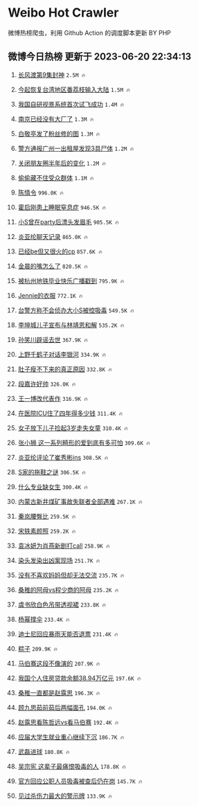 # Weibo Hot Crawler 



微博热榜爬虫，利用 Github Action 的调度脚本更新 BY PHP 


## 微博今日热榜 更新于 2023-06-20 22:34:13 
1. [长风渡第9集封神](https://s.weibo.com/weibo?q=%23%E9%95%BF%E9%A3%8E%E6%B8%A1%E7%AC%AC9%E9%9B%86%E5%B0%81%E7%A5%9E%23&t=31&band_rank=1&Refer=top) `2.5M 🔥` 

1. [今起恢复台湾地区番荔枝输入大陆](https://s.weibo.com/weibo?q=%23%E4%BB%8A%E8%B5%B7%E6%81%A2%E5%A4%8D%E5%8F%B0%E6%B9%BE%E5%9C%B0%E5%8C%BA%E7%95%AA%E8%8D%94%E6%9E%9D%E8%BE%93%E5%85%A5%E5%A4%A7%E9%99%86%23&t=31&band_rank=2&Refer=top) `1.5M 🔥` 

1. [我国自研视景系统首次试飞成功](https://s.weibo.com/weibo?q=%23%E6%88%91%E5%9B%BD%E8%87%AA%E7%A0%94%E8%A7%86%E6%99%AF%E7%B3%BB%E7%BB%9F%E9%A6%96%E6%AC%A1%E8%AF%95%E9%A3%9E%E6%88%90%E5%8A%9F%23&t=31&band_rank=3&Refer=top) `1.4M 🔥` 

1. [南京已经没有大厂了](https://s.weibo.com/weibo?q=%E5%8D%97%E4%BA%AC%E5%B7%B2%E7%BB%8F%E6%B2%A1%E6%9C%89%E5%A4%A7%E5%8E%82%E4%BA%86&t=31&band_rank=4&Refer=top) `1.3M 🔥` 

1. [白敬亭发了粉丝修的图](https://s.weibo.com/weibo?q=%23%E7%99%BD%E6%95%AC%E4%BA%AD%E5%8F%91%E4%BA%86%E7%B2%89%E4%B8%9D%E4%BF%AE%E7%9A%84%E5%9B%BE%23&t=31&band_rank=5&Refer=top) `1.3M 🔥` 

1. [警方通报广州一出租屋发现3具尸体](https://s.weibo.com/weibo?q=%23%E8%AD%A6%E6%96%B9%E9%80%9A%E6%8A%A5%E5%B9%BF%E5%B7%9E%E4%B8%80%E5%87%BA%E7%A7%9F%E5%B1%8B%E5%8F%91%E7%8E%B03%E5%85%B7%E5%B0%B8%E4%BD%93%23&t=31&band_rank=6&Refer=top) `1.2M 🔥` 

1. [关闭朋友圈半年后的变化](https://s.weibo.com/weibo?q=%23%E5%85%B3%E9%97%AD%E6%9C%8B%E5%8F%8B%E5%9C%88%E5%8D%8A%E5%B9%B4%E5%90%8E%E7%9A%84%E5%8F%98%E5%8C%96%23&t=31&band_rank=7&Refer=top) `1.2M 🔥` 

1. [偷偷藏不住受众群体](https://s.weibo.com/weibo?q=%23%E5%81%B7%E5%81%B7%E8%97%8F%E4%B8%8D%E4%BD%8F%E5%8F%97%E4%BC%97%E7%BE%A4%E4%BD%93%23&t=31&band_rank=8&Refer=top) `1.1M 🔥` 

1. [陈情令](https://s.weibo.com/weibo?q=%E9%99%88%E6%83%85%E4%BB%A4&t=31&band_rank=9&Refer=top) `996.0K 🔥` 

1. [霍启刚患上睡眠窒息症](https://s.weibo.com/weibo?q=%23%E9%9C%8D%E5%90%AF%E5%88%9A%E6%82%A3%E4%B8%8A%E7%9D%A1%E7%9C%A0%E7%AA%92%E6%81%AF%E7%97%87%23&t=31&band_rank=10&Refer=top) `946.5K 🔥` 

1. [小S曾在party后漂头发眉毛](https://s.weibo.com/weibo?q=%23%E5%B0%8FS%E6%9B%BE%E5%9C%A8party%E5%90%8E%E6%BC%82%E5%A4%B4%E5%8F%91%E7%9C%89%E6%AF%9B%23&t=31&band_rank=11&Refer=top) `905.5K 🔥` 

1. [炎亚纶聊天记录](https://s.weibo.com/weibo?q=%23%E7%82%8E%E4%BA%9A%E7%BA%B6%E8%81%8A%E5%A4%A9%E8%AE%B0%E5%BD%95%23&t=31&band_rank=12&Refer=top) `865.0K 🔥` 

1. [已经be但又很火的cp](https://s.weibo.com/weibo?q=%23%E5%B7%B2%E7%BB%8Fbe%E4%BD%86%E5%8F%88%E5%BE%88%E7%81%AB%E7%9A%84cp%23&t=31&band_rank=13&Refer=top) `857.6K 🔥` 

1. [金晨的嘴怎么了](https://s.weibo.com/weibo?q=%23%E9%87%91%E6%99%A8%E7%9A%84%E5%98%B4%E6%80%8E%E4%B9%88%E4%BA%86%23&t=31&band_rank=14&Refer=top) `820.5K 🔥` 

1. [被杭州地铁毕业快乐广播戳到](https://s.weibo.com/weibo?q=%23%E8%A2%AB%E6%9D%AD%E5%B7%9E%E5%9C%B0%E9%93%81%E6%AF%95%E4%B8%9A%E5%BF%AB%E4%B9%90%E5%B9%BF%E6%92%AD%E6%88%B3%E5%88%B0%23&t=31&band_rank=15&Refer=top) `795.9K 🔥` 

1. [Jennie的衣服](https://s.weibo.com/weibo?q=%23Jennie%E7%9A%84%E8%A1%A3%E6%9C%8D%23&t=31&band_rank=16&Refer=top) `772.1K 🔥` 

1. [台警方称不会侦办大小S被控吸毒](https://s.weibo.com/weibo?q=%23%E5%8F%B0%E8%AD%A6%E6%96%B9%E7%A7%B0%E4%B8%8D%E4%BC%9A%E4%BE%A6%E5%8A%9E%E5%A4%A7%E5%B0%8FS%E8%A2%AB%E6%8E%A7%E5%90%B8%E6%AF%92%23&t=31&band_rank=17&Refer=top) `549.5K 🔥` 

1. [李坤城儿子宣布与林靖恩和解](https://s.weibo.com/weibo?q=%23%E6%9D%8E%E5%9D%A4%E5%9F%8E%E5%84%BF%E5%AD%90%E5%AE%A3%E5%B8%83%E4%B8%8E%E6%9E%97%E9%9D%96%E6%81%A9%E5%92%8C%E8%A7%A3%23&t=31&band_rank=18&Refer=top) `535.2K 🔥` 

1. [孙笑川辟谣去世](https://s.weibo.com/weibo?q=%23%E5%AD%99%E7%AC%91%E5%B7%9D%E8%BE%9F%E8%B0%A3%E5%8E%BB%E4%B8%96%23&t=31&band_rank=19&Refer=top) `367.9K 🔥` 

1. [上野千鹤子对话李银河](https://s.weibo.com/weibo?q=%23%E4%B8%8A%E9%87%8E%E5%8D%83%E9%B9%A4%E5%AD%90%E5%AF%B9%E8%AF%9D%E6%9D%8E%E9%93%B6%E6%B2%B3%23&t=31&band_rank=20&Refer=top) `334.9K 🔥` 

1. [肚子瘦不下来的真正原因](https://s.weibo.com/weibo?q=%E8%82%9A%E5%AD%90%E7%98%A6%E4%B8%8D%E4%B8%8B%E6%9D%A5%E7%9A%84%E7%9C%9F%E6%AD%A3%E5%8E%9F%E5%9B%A0&t=31&band_rank=21&Refer=top) `332.8K 🔥` 

1. [段嘉许好帅](https://s.weibo.com/weibo?q=%E6%AE%B5%E5%98%89%E8%AE%B8%E5%A5%BD%E5%B8%85&t=31&band_rank=22&Refer=top) `326.0K 🔥` 

1. [王一博改代表作](https://s.weibo.com/weibo?q=%23%E7%8E%8B%E4%B8%80%E5%8D%9A%E6%94%B9%E4%BB%A3%E8%A1%A8%E4%BD%9C%23&t=31&band_rank=23&Refer=top) `316.9K 🔥` 

1. [在医院ICU住了四年得多少钱](https://s.weibo.com/weibo?q=%E5%9C%A8%E5%8C%BB%E9%99%A2ICU%E4%BD%8F%E4%BA%86%E5%9B%9B%E5%B9%B4%E5%BE%97%E5%A4%9A%E5%B0%91%E9%92%B1&t=31&band_rank=24&Refer=top) `311.4K 🔥` 

1. [女子放下儿子捡起3岁走失女童](https://s.weibo.com/weibo?q=%23%E5%A5%B3%E5%AD%90%E6%94%BE%E4%B8%8B%E5%84%BF%E5%AD%90%E6%8D%A1%E8%B5%B73%E5%B2%81%E8%B5%B0%E5%A4%B1%E5%A5%B3%E7%AB%A5%23&t=31&band_rank=25&Refer=top) `310.4K 🔥` 

1. [张小狮 这一系列畸形的爱到底有多可怕](https://s.weibo.com/weibo?q=%E5%BC%A0%E5%B0%8F%E7%8B%AE%20%E8%BF%99%E4%B8%80%E7%B3%BB%E5%88%97%E7%95%B8%E5%BD%A2%E7%9A%84%E7%88%B1%E5%88%B0%E5%BA%95%E6%9C%89%E5%A4%9A%E5%8F%AF%E6%80%95&t=31&band_rank=26&Refer=top) `309.6K 🔥` 

1. [炎亚纶评论了崔秀彬ins](https://s.weibo.com/weibo?q=%23%E7%82%8E%E4%BA%9A%E7%BA%B6%E8%AF%84%E8%AE%BA%E4%BA%86%E5%B4%94%E7%A7%80%E5%BD%ACins%23&t=31&band_rank=27&Refer=top) `308.5K 🔥` 

1. [S家的拖鞋之谜](https://s.weibo.com/weibo?q=S%E5%AE%B6%E7%9A%84%E6%8B%96%E9%9E%8B%E4%B9%8B%E8%B0%9C&t=31&band_rank=28&Refer=top) `306.5K 🔥` 

1. [什么专业缺女生](https://s.weibo.com/weibo?q=%23%E4%BB%80%E4%B9%88%E4%B8%93%E4%B8%9A%E7%BC%BA%E5%A5%B3%E7%94%9F%23&t=31&band_rank=29&Refer=top) `300.4K 🔥` 

1. [内蒙古新井煤矿事故失联者全部遇难](https://s.weibo.com/weibo?q=%23%E5%86%85%E8%92%99%E5%8F%A4%E6%96%B0%E4%BA%95%E7%85%A4%E7%9F%BF%E4%BA%8B%E6%95%85%E5%A4%B1%E8%81%94%E8%80%85%E5%85%A8%E9%83%A8%E9%81%87%E9%9A%BE%23&t=31&band_rank=30&Refer=top) `267.1K 🔥` 

1. [秦岚腰臀比](https://s.weibo.com/weibo?q=%23%E7%A7%A6%E5%B2%9A%E8%85%B0%E8%87%80%E6%AF%94%23&t=31&band_rank=31&Refer=top) `259.5K 🔥` 

1. [宋轶素颜照](https://s.weibo.com/weibo?q=%23%E5%AE%8B%E8%BD%B6%E7%B4%A0%E9%A2%9C%E7%85%A7%23&t=31&band_rank=32&Refer=top) `259.2K 🔥` 

1. [袁冰妍为肖燕新剧打call](https://s.weibo.com/weibo?q=%23%E8%A2%81%E5%86%B0%E5%A6%8D%E4%B8%BA%E8%82%96%E7%87%95%E6%96%B0%E5%89%A7%E6%89%93call%23&t=31&band_rank=33&Refer=top) `258.9K 🔥` 

1. [染头发染出凶案现场](https://s.weibo.com/weibo?q=%23%E6%9F%93%E5%A4%B4%E5%8F%91%E6%9F%93%E5%87%BA%E5%87%B6%E6%A1%88%E7%8E%B0%E5%9C%BA%23&t=31&band_rank=34&Refer=top) `251.7K 🔥` 

1. [没有不喜欢妈妈但却无法交流](https://s.weibo.com/weibo?q=%E6%B2%A1%E6%9C%89%E4%B8%8D%E5%96%9C%E6%AC%A2%E5%A6%88%E5%A6%88%E4%BD%86%E5%8D%B4%E6%97%A0%E6%B3%95%E4%BA%A4%E6%B5%81&t=31&band_rank=35&Refer=top) `235.7K 🔥` 

1. [桑稚的阿母vs程少商的阿母](https://s.weibo.com/weibo?q=%23%E6%A1%91%E7%A8%9A%E7%9A%84%E9%98%BF%E6%AF%8Dvs%E7%A8%8B%E5%B0%91%E5%95%86%E7%9A%84%E9%98%BF%E6%AF%8D%23&t=31&band_rank=36&Refer=top) `235.2K 🔥` 

1. [虞书欣白色吊带透视裙](https://s.weibo.com/weibo?q=%23%E8%99%9E%E4%B9%A6%E6%AC%A3%E7%99%BD%E8%89%B2%E5%90%8A%E5%B8%A6%E9%80%8F%E8%A7%86%E8%A3%99%23&t=31&band_rank=37&Refer=top) `233.8K 🔥` 

1. [杨幂撑伞](https://s.weibo.com/weibo?q=%23%E6%9D%A8%E5%B9%82%E6%92%91%E4%BC%9E%23&t=31&band_rank=38&Refer=top) `233.4K 🔥` 

1. [迪士尼回应暴雨天能否退票](https://s.weibo.com/weibo?q=%23%E8%BF%AA%E5%A3%AB%E5%B0%BC%E5%9B%9E%E5%BA%94%E6%9A%B4%E9%9B%A8%E5%A4%A9%E8%83%BD%E5%90%A6%E9%80%80%E7%A5%A8%23&t=31&band_rank=39&Refer=top) `231.4K 🔥` 

1. [粽子](https://s.weibo.com/weibo?q=%E7%B2%BD%E5%AD%90&t=31&band_rank=40&Refer=top) `209.9K 🔥` 

1. [马伯骞这段不像演的](https://s.weibo.com/weibo?q=%23%E9%A9%AC%E4%BC%AF%E9%AA%9E%E8%BF%99%E6%AE%B5%E4%B8%8D%E5%83%8F%E6%BC%94%E7%9A%84%23&t=31&band_rank=41&Refer=top) `207.9K 🔥` 

1. [我国个人住房贷款余额38.94万亿元](https://s.weibo.com/weibo?q=%23%E6%88%91%E5%9B%BD%E4%B8%AA%E4%BA%BA%E4%BD%8F%E6%88%BF%E8%B4%B7%E6%AC%BE%E4%BD%99%E9%A2%9D38.94%E4%B8%87%E4%BA%BF%E5%85%83%23&t=31&band_rank=42&Refer=top) `197.6K 🔥` 

1. [桑稚一直都是赵露思](https://s.weibo.com/weibo?q=%23%E6%A1%91%E7%A8%9A%E4%B8%80%E7%9B%B4%E9%83%BD%E6%98%AF%E8%B5%B5%E9%9C%B2%E6%80%9D%23&t=31&band_rank=43&Refer=top) `196.3K 🔥` 

1. [顾九思茹前茹后两幅面孔](https://s.weibo.com/weibo?q=%23%E9%A1%BE%E4%B9%9D%E6%80%9D%E8%8C%B9%E5%89%8D%E8%8C%B9%E5%90%8E%E4%B8%A4%E5%B9%85%E9%9D%A2%E5%AD%94%23&t=31&band_rank=44&Refer=top) `194.0K 🔥` 

1. [赵露思看陈哲远vs看马伯骞](https://s.weibo.com/weibo?q=%23%E8%B5%B5%E9%9C%B2%E6%80%9D%E7%9C%8B%E9%99%88%E5%93%B2%E8%BF%9Cvs%E7%9C%8B%E9%A9%AC%E4%BC%AF%E9%AA%9E%23&t=31&band_rank=45&Refer=top) `192.4K 🔥` 

1. [应届大学生就业重心继续下沉](https://s.weibo.com/weibo?q=%23%E5%BA%94%E5%B1%8A%E5%A4%A7%E5%AD%A6%E7%94%9F%E5%B0%B1%E4%B8%9A%E9%87%8D%E5%BF%83%E7%BB%A7%E7%BB%AD%E4%B8%8B%E6%B2%89%23&t=31&band_rank=46&Refer=top) `186.7K 🔥` 

1. [武磊进球](https://s.weibo.com/weibo?q=%E6%AD%A6%E7%A3%8A%E8%BF%9B%E7%90%83&t=31&band_rank=47&Refer=top) `180.8K 🔥` 

1. [吴宗宪 这辈子最痛恨吸毒的人](https://s.weibo.com/weibo?q=%E5%90%B4%E5%AE%97%E5%AE%AA%20%E8%BF%99%E8%BE%88%E5%AD%90%E6%9C%80%E7%97%9B%E6%81%A8%E5%90%B8%E6%AF%92%E7%9A%84%E4%BA%BA&t=31&band_rank=48&Refer=top) `178.8K 🔥` 

1. [官方回应公职人员吸毒被查后仍在岗](https://s.weibo.com/weibo?q=%23%E5%AE%98%E6%96%B9%E5%9B%9E%E5%BA%94%E5%85%AC%E8%81%8C%E4%BA%BA%E5%91%98%E5%90%B8%E6%AF%92%E8%A2%AB%E6%9F%A5%E5%90%8E%E4%BB%8D%E5%9C%A8%E5%B2%97%23&t=31&band_rank=49&Refer=top) `145.7K 🔥` 

1. [见过杀伤力最大的警示牌](https://s.weibo.com/weibo?q=%E8%A7%81%E8%BF%87%E6%9D%80%E4%BC%A4%E5%8A%9B%E6%9C%80%E5%A4%A7%E7%9A%84%E8%AD%A6%E7%A4%BA%E7%89%8C&t=31&band_rank=50&Refer=top) `133.9K 🔥` 

